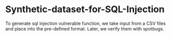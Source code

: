 # Synthetic-dataset-for-SQL-Injection

To generate sql injection vulnerable function, we take input from a CSV files and place into the pre-defined format. Later, we verify them with spotbugs.